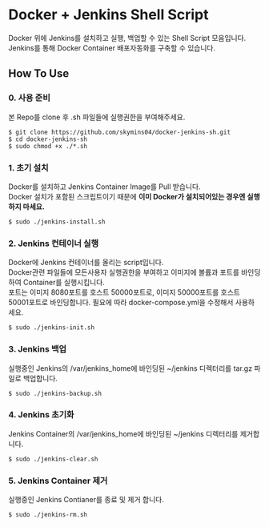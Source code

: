 # Docker + Jenkins Shell Script

Docker 위에 Jenkins를 설치하고 실행, 백업할 수 있는 Shell Script 모음입니다.  
Jenkins를 통해 Docker Container 배포자동화를 구축할 수 있습니다.

## How To Use

### 0. 사용 준비

본 Repo를 clone 후 .sh 파일들에 실행권한을 부여해주세요.

```
$ git clone https://github.com/skymins04/docker-jenkins-sh.git
$ cd docker-jenkins-sh
$ sudo chmod +x ./*.sh
```

### 1. 초기 설치

Docker를 설치하고 Jenkins Container Image를 Pull 받습니다.  
Docker 설치가 포함된 스크립트이기 때문에 **이미 Docker가 설치되어있는 경우엔 실행하지 마세요.**

```
$ sudo ./jenkins-install.sh
```

### 2. Jenkins 컨테이너 실행

Docker에 Jenkins 컨테이너를 올리는 script입니다.  
Docker관련 파일들에 모든사용자 실행권한을 부여하고 이미지에 볼륨과 포트를 바인딩하여 Container를 실행시킵니다.  
포트는 이미지 8080포트를 호스트 50000포트로, 이미지 50000포트를 호스트 50001포트로 바인딩합니다. 필요에 따라 docker-compose.yml을 수정해서 사용하세요.

```
$ sudo ./jenkins-init.sh
```

### 3. Jenkins 백업

실행중인 Jenkins의 /var/jenkins_home에 바인딩된 ~/jenkins 디렉터리를 tar.gz 파일로 백업합니다.

```
$ sudo ./jenkins-backup.sh
```

### 4. Jenkins 초기화

Jenkins Container의 /var/jenkins_home에 바인딩된 ~/jenkins 디렉터리를 제거합니다.

```
$ sudo ./jenkins-clear.sh
```

### 5. Jenkins Container 제거

실행중인 Jenkins Contianer를 종료 및 제거 합니다.

```
$ sudo ./jenkins-rm.sh
```
